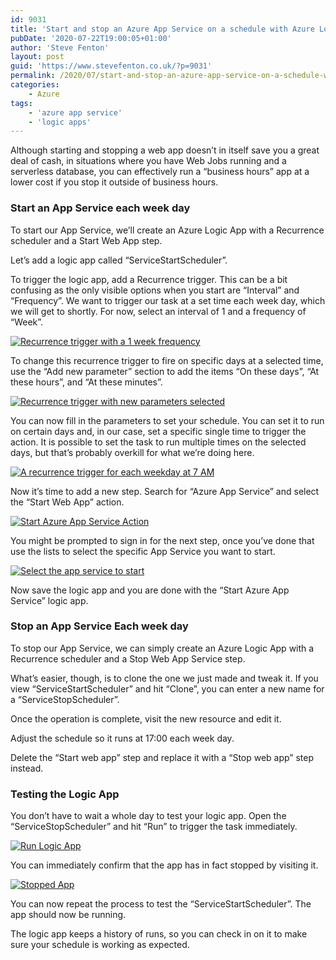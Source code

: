 ```yaml
---
id: 9031
title: 'Start and stop an Azure App Service on a schedule with Azure Logic Apps'
pubDate: '2020-07-22T19:00:05+01:00'
author: 'Steve Fenton'
layout: post
guid: 'https://www.stevefenton.co.uk/?p=9031'
permalink: /2020/07/start-and-stop-an-azure-app-service-on-a-schedule-with-azure-logic-apps/
categories:
    - Azure
tags:
    - 'azure app service'
    - 'logic apps'
---
```


Although starting and stopping a web app doesn’t in itself save you a great deal of cash, in situations where you have Web Jobs running and a serverless database, you can effectively run a “business hours” app at a lower cost if you stop it outside of business hours.

### Start an App Service each week day

To start our App Service, we’ll create an Azure Logic App with a Recurrence scheduler and a Start Web App step.

Let’s add a logic app called “ServiceStartScheduler”.

To trigger the logic app, add a Recurrence trigger. This can be a bit confusing as the only visible options when you start are “Interval” and “Frequency”. We want to trigger our task at a set time each week day, which we will get to shortly. For now, select an interval of 1 and a frequency of “Week”.

[![Recurrence trigger with a 1 week frequency](https://www.stevefenton.co.uk/wp-content/uploads/2020/07/azure-logic-app-step-001-1024x403.jpg)](https://www.stevefenton.co.uk/2020/07/start-and-stop-an-azure-app-service-on-a-schedule-with-azure-logic-apps/azure-logic-app-step-001/)

To change this recurrence trigger to fire on specific days at a selected time, use the “Add new parameter” section to add the items “On these days”, “At these hours”, and “At these minutes”.

[![Recurrence trigger with new parameters selected](https://www.stevefenton.co.uk/wp-content/uploads/2020/07/azure-logic-app-step-002-1024x628.jpg)](https://www.stevefenton.co.uk/2020/07/start-and-stop-an-azure-app-service-on-a-schedule-with-azure-logic-apps/azure-logic-app-step-002/)

You can now fill in the parameters to set your schedule. You can set it to run on certain days and, in our case, set a specific single time to trigger the action. It is possible to set the task to run multiple times on the selected days, but that’s probably overkill for what we’re doing here.

[![A recurrence trigger for each weekday at 7 AM](https://www.stevefenton.co.uk/wp-content/uploads/2020/07/azure-logic-app-step-003-1024x613.jpg)](https://www.stevefenton.co.uk/2020/07/start-and-stop-an-azure-app-service-on-a-schedule-with-azure-logic-apps/azure-logic-app-step-003/)

Now it’s time to add a new step. Search for “Azure App Service” and select the “Start Web App” action.

[![Start Azure App Service Action](https://www.stevefenton.co.uk/wp-content/uploads/2020/07/azure-logic-app-step-004-1024x824.jpg)](https://www.stevefenton.co.uk/2020/07/start-and-stop-an-azure-app-service-on-a-schedule-with-azure-logic-apps/azure-logic-app-step-004/)

You might be prompted to sign in for the next step, once you’ve done that use the lists to select the specific App Service you want to start.

[![Select the app service to start](https://www.stevefenton.co.uk/wp-content/uploads/2020/07/azure-logic-app-step-005-1024x394.jpg)](https://www.stevefenton.co.uk/2020/07/start-and-stop-an-azure-app-service-on-a-schedule-with-azure-logic-apps/azure-logic-app-step-005/)

Now save the logic app and you are done with the “Start Azure App Service” logic app.

### Stop an App Service Each week day

To stop our App Service, we can simply create an Azure Logic App with a Recurrence scheduler and a Stop Web App Service step.

What’s easier, though, is to clone the one we just made and tweak it. If you view “ServiceStartScheduler” and hit “Clone”, you can enter a new name for a “ServiceStopScheduler”.

Once the operation is complete, visit the new resource and edit it.

Adjust the schedule so it runs at 17:00 each week day.

Delete the “Start web app” step and replace it with a “Stop web app” step instead.

### Testing the Logic App

You don’t have to wait a whole day to test your logic app. Open the “ServiceStopScheduler” and hit “Run” to trigger the task immediately.

[![Run Logic App](https://www.stevefenton.co.uk/wp-content/uploads/2020/07/azure-logic-app-testing-1024x154.jpg)](https://www.stevefenton.co.uk/2020/07/start-and-stop-an-azure-app-service-on-a-schedule-with-azure-logic-apps/azure-logic-app-testing/)

You can immediately confirm that the app has in fact stopped by visiting it.

[![Stopped App](https://www.stevefenton.co.uk/wp-content/uploads/2020/07/azure-logic-app-stopped.jpg)](https://www.stevefenton.co.uk/2020/07/start-and-stop-an-azure-app-service-on-a-schedule-with-azure-logic-apps/azure-logic-app-stopped/)

You can now repeat the process to test the “ServiceStartScheduler”. The app should now be running.

The logic app keeps a history of runs, so you can check in on it to make sure your schedule is working as expected.